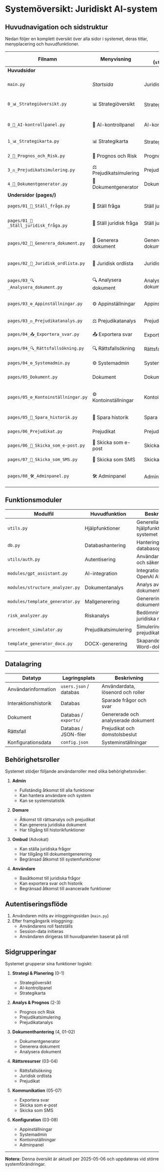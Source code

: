 # Systemöversikt: Juridiskt AI-system

## Huvudnavigation och sidstruktur

Nedan följer en komplett översikt över alla sidor i systemet, deras titlar, menyplacering och huvudfunktioner.

| Filnamn | Menyvisning | Sidtitel (`st.title()`) | Funktionsbeskrivning |
|---------|-------------|--------------------------|----------------------|
| **Huvudsidor** | | | |
| `main.py` | *Startsida* | Juridiskt AI-system | Inloggning och huvudentré till systemet |
| `0_📊_Strategiöversikt.py` | 📊 Strategiöversikt | Strategiöversikt | Sammanfattning av juridiska strategier och planering |
| `0_🧭_AI-kontrollpanel.py` | 🧭 AI-kontrollpanel | AI-kontrollpanel | Hantering av AI-parametrar och inställningar |
| `1_📊_Strategikarta.py` | 📊 Strategikarta | Strategikarta | Visualisering av juridiska strategier |
| `2_🎯_Prognos_och_Risk.py` | 🎯 Prognos och Risk | Prognos och Risk | Riskbedömning och prognosverktyg |
| `3_⚖️_Prejudikatsimulering.py` | ⚖️ Prejudikatsimulering | Prejudikatsimulering | Simulering av prejudikat och rättsfall |
| `4_📝_Dokumentgenerator.py` | 📝 Dokumentgenerator | Dokumentgenerator | Generering av juridiska dokument |
| **Undersidor (pages/)** | | | |
| `pages/01_📄_Ställ_fråga.py` | 📄 Ställ fråga | Ställ juridisk fråga | Ställ allmänna frågor till AI-assistenten |
| `pages/01_📄_Ställ_juridisk_fråga.py` | 📄 Ställ juridisk fråga | Ställ juridisk fråga | Ställ specifika juridiska frågor till systemet |
| `pages/02_📝_Generera_dokument.py` | 📝 Generera dokument | Generera juridiska dokument | Skapa standardiserade juridiska dokument |
| `pages/02_📜_Juridisk_ordlista.py` | 📜 Juridisk ordlista | Juridisk ordlista | Förklaringar av juridiska termer och begrepp |
| `pages/03_🔍_Analysera_dokument.py` | 🔍 Analysera dokument | Analysera juridiska dokument | Ladda upp och analysera juridiska texter |
| `pages/03_⚙️_Appinställningar.py` | ⚙️ Appinställningar | Appinställningar | Personliga preferenser och inställningar |
| `pages/03_⚖️_Prejudikatanalys.py` | ⚖️ Prejudikatanalys | Prejudikatanalys | Analys av rättsfall och domar |
| `pages/04_📤_Exportera_svar.py` | 📤 Exportera svar | Exportera svar | Exportera AI-svar till olika format |
| `pages/04_🔍_Rättsfallsökning.py` | 🔍 Rättsfallsökning | Rättsfallsökning | Sök i databas med rättsfall |
| `pages/04_⚙️_Systemadmin.py` | ⚙️ Systemadmin | Systemadmin | Administrativa verktyg för systemet |
| `pages/05_Dokument.py` | Dokument | Dokument | Visa sparade dokument |
| `pages/05_⚙️_Kontoinställningar.py` | ⚙️ Kontoinställningar | Kontoinställningar | Hantera användarkonto och personliga inställningar |
| `pages/05_💾_Spara_historik.py` | 💾 Spara historik | Spara historik | Hantera och exportera användarhistorik |
| `pages/06_Prejudikat.py` | Prejudikat | Prejudikat | Databas med prejudikat |
| `pages/06_📨_Skicka_som_e-post.py` | 📨 Skicka som e-post | Skicka som e-post | Skicka genererade dokument via e-post |
| `pages/07_📱_Skicka_som_SMS.py` | 📱 Skicka som SMS | Skicka som SMS | Skicka meddelanden via SMS |
| `pages/08_🛠️_Adminpanel.py` | 🛠️ Adminpanel | Adminpanel | Administratörspanel för systemövervakning |

## Funktionsmoduler

| Modulfil | Huvudfunktion | Beskrivning |
|----------|---------------|-------------|
| `utils.py` | Hjälpfunktioner | Generella hjälpfunktioner för systemet |
| `db.py` | Databashantering | Hantering av databasoperationer |
| `utils/auth.py` | Autentisering | Användarhantering och säkerhet |
| `modules/gpt_assistant.py` | AI-integration | Integration med OpenAI API |
| `modules/structure_analyzer.py` | Dokumentanalys | Analys av juridiska dokuments struktur |
| `modules/template_generator.py` | Mallgenerering | Generering av dokumentmallar |
| `risk_analyzer.py` | Riskanalys | Bedömning av juridiska risker |
| `precedent_simulator.py` | Prejudikatsimulering | Simulering av prejudikat |
| `template_generator_docx.py` | DOCX-generering | Skapande av Word-dokument |

## Datalagring

| Datatyp | Lagringsplats | Beskrivning |
|---------|---------------|-------------|
| Användarinformation | `users.json` / databas | Användardata, lösenord och roller |
| Interaktionshistorik | Databas | Sparade frågor och svar |
| Dokument | Databas / `exports/` | Genererade och analyserade dokument |
| Rättsfall | Databas / JSON-filer | Prejudikat och domstolsbeslut |
| Konfigurationsdata | `config.json` | Systeminställningar |

## Behörighetsroller

Systemet stödjer följande användarroller med olika behörighetsnivåer:

1. **Admin** 
   - Fullständig åtkomst till alla funktioner
   - Kan hantera användare och system
   - Kan se systemstatistik

2. **Domare**
   - Åtkomst till rättsanalys och prejudikat
   - Kan generera juridiska dokument
   - Har tillgång till historikfunktioner

3. **Ombud** (Advokat)
   - Kan ställa juridiska frågor
   - Har tillgång till dokumentgenerering
   - Begränsad åtkomst till systemfunktioner

4. **Användare**
   - Basåtkomst till juridiska frågor
   - Kan exportera svar och historik
   - Begränsad åtkomst till avancerade funktioner

## Autentiseringsflöde

1. Användaren möts av inloggningssidan (`main.py`)
2. Efter framgångsrik inloggning:
   - Användarens roll fastställs
   - Session-data initieras
   - Användaren dirigeras till huvudpanelen baserat på roll

## Sidgrupperingar

Systemet grupperar sina funktioner logiskt:

1. **Strategi & Planering** (0-1)
   - Strategiöversikt
   - AI-kontrollpanel
   - Strategikarta

2. **Analys & Prognos** (2-3)
   - Prognos och Risk
   - Prejudikatsimulering
   - Prejudikatanalys

3. **Dokumenthantering** (4, 01-02)
   - Dokumentgenerator
   - Generera dokument
   - Analysera dokument

4. **Rättsresurser** (03-04)
   - Rättsfallsökning
   - Juridisk ordlista
   - Prejudikat

5. **Kommunikation** (05-07)
   - Exportera svar
   - Skicka som e-post
   - Skicka som SMS

6. **Konfiguration** (03-08)
   - Appinställningar
   - Systemadmin
   - Kontoinställningar
   - Adminpanel

---

**Notera:** Denna översikt är aktuell per 2025-05-06 och uppdateras vid större systemförändringar.